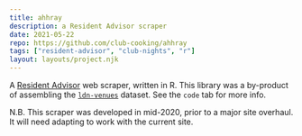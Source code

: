 ```yaml
---
title: ahhray
description: a Resident Advisor scraper
date: 2021-05-22
repo: https://github.com/club-cooking/ahhray
tags: ["resident-advisor", "club-nights", "r"]
layout: layouts/project.njk
---
```


A [Resident Advisor](https://www.residentadvisor.net/) web scraper, written in R. This library was a by-product of assembling the [`ldn-venues`](https://clubcooking.xyz/datasets/ldn-venues/) dataset. See the `code` tab for more info.

N.B. This scraper was developed in mid-2020, prior to a major site overhaul. It will need adapting to work with the current site.
